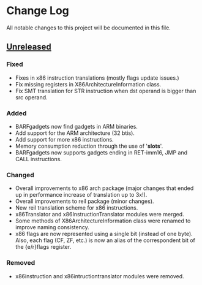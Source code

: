# Change Log

All notable changes to this project will be documented in this file.

## [Unreleased][unreleased]
### Fixed
- Fixes in x86 instruction translations (mostly flags update issues.)
- Fix missing registers in X86ArchitectureInformation class.
- Fix SMT translation for STR instruction when dst operand is bigger than src operand.

### Added
- BARFgadgets now find gadgets in ARM binaries.
- Add support for the ARM architecture (32 btis).
- Add support for more x86 instructions.
- Memory consumption reduction through the use of '__slots__'.
- BARFgadgets now supports gadgets ending in RET-imm16, JMP and CALL instructions.

### Changed
- Overall improvements to x86 arch package (major changes that ended up in performance increase of translation up to 3x!).
- Overall improvements to reil package (minor changes).
- New reil translation scheme for x86 instructions.
- x86Translator and x86InstructionTranslator modules were merged.
- Some methods of X86ArchitectureInformation class were renamed to improve naming consistency.
- x86 flags are now represented using a single bit (instead of one byte). Also, each flag (CF, ZF, etc.) is now an alias of the correspondent bit of the {e/r}flags register.

### Removed
- x86instruction and x86intructiontranslator modules were removed.

[unreleased]: https://github.com/programa-stic/barf-project/compare/v0.1...develop

